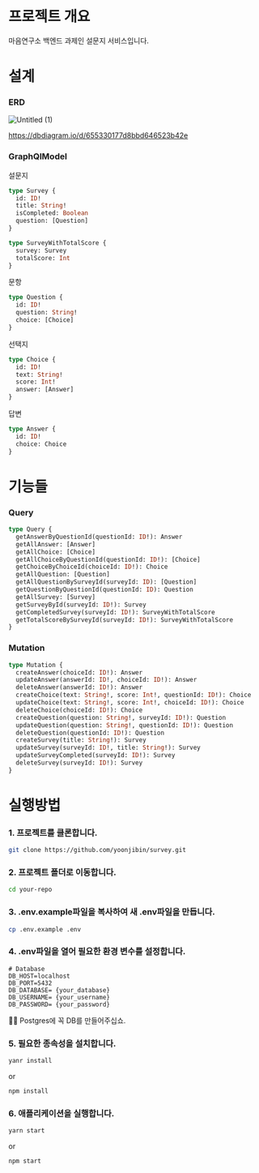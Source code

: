 # 프로젝트 개요

마음연구소 백엔드 과제인 설문지 서비스입니다.

# 설계

### ERD

![Untitled (1)](https://github.com/yoonjibin/survey/assets/80810278/cf77e410-eea3-4770-9fff-cabc97953c94)

https://dbdiagram.io/d/655330177d8bbd646523b42e

### GraphQlModel

설문지

```graphql
type Survey {
  id: ID!
  title: String!
  isCompleted: Boolean
  question: [Question]
}

type SurveyWithTotalScore {
  survey: Survey
  totalScore: Int
}
```

문항

```graphql
type Question {
  id: ID!
  question: String!
  choice: [Choice]
}
```

선택지

```graphql
type Choice {
  id: ID!
  text: String!
  score: Int!
  answer: [Answer]
}
```

답변

```graphql
type Answer {
  id: ID!
  choice: Choice
}
```

# 기능들

### Query

```graphql
type Query {
  getAnswerByQuestionId(questionId: ID!): Answer
  getAllAnswer: [Answer]
  getAllChoice: [Choice]
  getAllChoiceByQuestionId(questionId: ID!): [Choice]
  getChoiceByChoiceId(choiceId: ID!): Choice
  getAllQuestion: [Question]
  getAllQuestionBySurveyId(surveyId: ID): [Question]
  getQuestionByQuestionId(questionId: ID): Question
  getAllSurvey: [Survey]
  getSurveyById(surveyId: ID!): Survey
  getCompletedSurvey(surveyId: ID!): SurveyWithTotalScore
  getTotalScoreBySurveyId(surveyId: ID!): SurveyWithTotalScore
}
```

### Mutation

```graphql
type Mutation {
  createAnswer(choiceId: ID!): Answer
  updateAnswer(answerId: ID!, choiceId: ID!): Answer
  deleteAnswer(answerId: ID!): Answer
  createChoice(text: String!, score: Int!, questionId: ID!): Choice
  updateChoice(text: String!, score: Int!, choiceId: ID!): Choice
  deleteChoice(choiceId: ID!): Choice
  createQuestion(question: String!, surveyId: ID!): Question
  updateQuestion(question: String!, questionId: ID!): Question
  deleteQuestion(questionId: ID!): Question
  createSurvey(title: String!): Survey
  updateSurvey(surveyId: ID!, title: String!): Survey
  updateSurveyCompleted(surveyId: ID!): Survey
  deleteSurvey(surveyId: ID!): Survey
}
```

# 실행방법

### 1. 프로젝트를 클론합니다.

```bash
git clone https://github.com/yoonjibin/survey.git
```

### 2. 프로젝트 폴더로 이동합니다.

```bash
cd your-repo
```

### 3. .env.example파일을 복사하여 새 .env파일을 만듭니다.

```bash
cp .env.example .env
```

### 4. .env파일을 열어 필요한 환경 변수를 설정합니다.

```
# Database
DB_HOST=localhost
DB_PORT=5432
DB_DATABASE= {your_database}
DB_USERNAME= {your_username}
DB_PASSWORD= {your_password}
```

🙏🏻 Postgres에 꼭 DB를 만들어주십쇼.

### 5. 필요한 종속성을 설치합니다.

```bash
yanr install
```

or

```bash
npm install
```

### 6. 애플리케이션을 실행합니다.

```bash
yarn start
```

or

```bash
npm start
```
